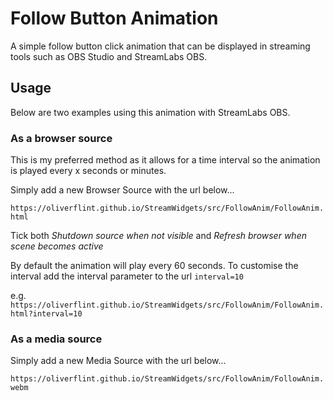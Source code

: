 # Follow Button Animation

A simple follow button click animation that can be displayed in streaming tools such as OBS Studio and StreamLabs OBS.

## Usage

Below are two examples using this animation with StreamLabs OBS.

### As a browser source

This is my preferred method as it allows for a time interval so the animation is played every x seconds or minutes.

Simply add a new Browser Source with the url below...

`https://oliverflint.github.io/StreamWidgets/src/FollowAnim/FollowAnim.html`

Tick both *Shutdown source when not visible* and *Refresh browser when scene becomes active*

By default the animation will play every 60 seconds. To customise the interval add the interval parameter to the url `interval=10`

e.g.
`https://oliverflint.github.io/StreamWidgets/src/FollowAnim/FollowAnim.html?interval=10`

### As a media source

Simply add a new Media Source with the url below...

`https://oliverflint.github.io/StreamWidgets/src/FollowAnim/FollowAnim.webm`